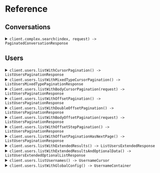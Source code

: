 # Reference
## Conversations
<details><summary><code>client.complex.search(index, request) -> PaginatedConversationResponse</code></summary>
<dl>
<dd>

#### 🔌 Usage

<dl>
<dd>

<dl>
<dd>

```java
client.complex().search(
    "index",
    SearchRequest
        .builder()
        .query(
            SearchRequestQuery.ofSingleFilterSearchRequest(
                SingleFilterSearchRequest
                    .builder()
                    .field("field")
                    .operator(SingleFilterSearchRequestOperator.EQUALS)
                    .value("value")
                    .build()
            )
        )
        .pagination(
            StartingAfterPaging
                .builder()
                .perPage(1)
                .startingAfter("starting_after")
                .build()
        )
        .build()
);
```
</dd>
</dl>
</dd>
</dl>

#### ⚙️ Parameters

<dl>
<dd>

<dl>
<dd>

**index:** `String` 
    
</dd>
</dl>

<dl>
<dd>

**request:** `SearchRequest` 
    
</dd>
</dl>
</dd>
</dl>


</dd>
</dl>
</details>

## Users
<details><summary><code>client.users.listWithCursorPagination() -> ListUsersPaginationResponse</code></summary>
<dl>
<dd>

#### 🔌 Usage

<dl>
<dd>

<dl>
<dd>

```java
client.users().listWithCursorPagination(
    ListUsersCursorPaginationRequest
        .builder()
        .page(1)
        .perPage(1)
        .order(Order.ASC)
        .startingAfter("starting_after")
        .build()
);
```
</dd>
</dl>
</dd>
</dl>

#### ⚙️ Parameters

<dl>
<dd>

<dl>
<dd>

**page:** `Optional<Integer>` — Defaults to first page
    
</dd>
</dl>

<dl>
<dd>

**perPage:** `Optional<Integer>` — Defaults to per page
    
</dd>
</dl>

<dl>
<dd>

**order:** `Optional<Order>` 
    
</dd>
</dl>

<dl>
<dd>

**startingAfter:** `Optional<String>` 

The cursor used for pagination in order to fetch
the next page of results.
    
</dd>
</dl>
</dd>
</dl>


</dd>
</dl>
</details>

<details><summary><code>client.users.listWithMixedTypeCursorPagination() -> ListUsersMixedTypePaginationResponse</code></summary>
<dl>
<dd>

#### 🔌 Usage

<dl>
<dd>

<dl>
<dd>

```java
client.users().listWithMixedTypeCursorPagination(
    ListUsersMixedTypeCursorPaginationRequest
        .builder()
        .cursor("cursor")
        .build()
);
```
</dd>
</dl>
</dd>
</dl>

#### ⚙️ Parameters

<dl>
<dd>

<dl>
<dd>

**cursor:** `Optional<String>` 
    
</dd>
</dl>
</dd>
</dl>


</dd>
</dl>
</details>

<details><summary><code>client.users.listWithBodyCursorPagination(request) -> ListUsersPaginationResponse</code></summary>
<dl>
<dd>

#### 🔌 Usage

<dl>
<dd>

<dl>
<dd>

```java
client.users().listWithMixedTypeCursorPagination(
    ListUsersMixedTypeCursorPaginationRequest
        .builder()
        .build()
);
```
</dd>
</dl>
</dd>
</dl>

#### ⚙️ Parameters

<dl>
<dd>

<dl>
<dd>

**pagination:** `Optional<WithCursor>` 

The object that contains the cursor used for pagination
in order to fetch the next page of results.
    
</dd>
</dl>
</dd>
</dl>


</dd>
</dl>
</details>

<details><summary><code>client.users.listWithOffsetPagination() -> ListUsersPaginationResponse</code></summary>
<dl>
<dd>

#### 🔌 Usage

<dl>
<dd>

<dl>
<dd>

```java
client.users().listWithCursorPagination(
    ListUsersCursorPaginationRequest
        .builder()
        .page(1)
        .perPage(1)
        .order(Order.ASC)
        .startingAfter("starting_after")
        .build()
);
```
</dd>
</dl>
</dd>
</dl>

#### ⚙️ Parameters

<dl>
<dd>

<dl>
<dd>

**page:** `Optional<Integer>` — Defaults to first page
    
</dd>
</dl>

<dl>
<dd>

**perPage:** `Optional<Integer>` — Defaults to per page
    
</dd>
</dl>

<dl>
<dd>

**order:** `Optional<Order>` 
    
</dd>
</dl>

<dl>
<dd>

**startingAfter:** `Optional<String>` 

The cursor used for pagination in order to fetch
the next page of results.
    
</dd>
</dl>
</dd>
</dl>


</dd>
</dl>
</details>

<details><summary><code>client.users.listWithDoubleOffsetPagination() -> ListUsersPaginationResponse</code></summary>
<dl>
<dd>

#### 🔌 Usage

<dl>
<dd>

<dl>
<dd>

```java
client.users().listWithCursorPagination(
    ListUsersCursorPaginationRequest
        .builder()
        .page(1.1)
        .perPage(1.1)
        .order(Order.ASC)
        .startingAfter("starting_after")
        .build()
);
```
</dd>
</dl>
</dd>
</dl>

#### ⚙️ Parameters

<dl>
<dd>

<dl>
<dd>

**page:** `Optional<Float>` — Defaults to first page
    
</dd>
</dl>

<dl>
<dd>

**perPage:** `Optional<Float>` — Defaults to per page
    
</dd>
</dl>

<dl>
<dd>

**order:** `Optional<Order>` 
    
</dd>
</dl>

<dl>
<dd>

**startingAfter:** `Optional<String>` 

The cursor used for pagination in order to fetch
the next page of results.
    
</dd>
</dl>
</dd>
</dl>


</dd>
</dl>
</details>

<details><summary><code>client.users.listWithBodyOffsetPagination(request) -> ListUsersPaginationResponse</code></summary>
<dl>
<dd>

#### 🔌 Usage

<dl>
<dd>

<dl>
<dd>

```java
client.users().listWithMixedTypeCursorPagination(
    ListUsersMixedTypeCursorPaginationRequest
        .builder()
        .build()
);
```
</dd>
</dl>
</dd>
</dl>

#### ⚙️ Parameters

<dl>
<dd>

<dl>
<dd>

**pagination:** `Optional<WithPage>` 

The object that contains the offset used for pagination
in order to fetch the next page of results.
    
</dd>
</dl>
</dd>
</dl>


</dd>
</dl>
</details>

<details><summary><code>client.users.listWithOffsetStepPagination() -> ListUsersPaginationResponse</code></summary>
<dl>
<dd>

#### 🔌 Usage

<dl>
<dd>

<dl>
<dd>

```java
client.users().listWithOffsetStepPagination(
    ListUsersOffsetStepPaginationRequest
        .builder()
        .page(1)
        .limit(1)
        .order(Order.ASC)
        .build()
);
```
</dd>
</dl>
</dd>
</dl>

#### ⚙️ Parameters

<dl>
<dd>

<dl>
<dd>

**page:** `Optional<Integer>` — Defaults to first page
    
</dd>
</dl>

<dl>
<dd>

**limit:** `Optional<Integer>` 

The maximum number of elements to return.
This is also used as the step size in this
paginated endpoint.
    
</dd>
</dl>

<dl>
<dd>

**order:** `Optional<Order>` 
    
</dd>
</dl>
</dd>
</dl>


</dd>
</dl>
</details>

<details><summary><code>client.users.listWithOffsetPaginationHasNextPage() -> ListUsersPaginationResponse</code></summary>
<dl>
<dd>

#### 🔌 Usage

<dl>
<dd>

<dl>
<dd>

```java
client.users().listWithOffsetStepPagination(
    ListUsersOffsetStepPaginationRequest
        .builder()
        .page(1)
        .limit(1)
        .order(Order.ASC)
        .build()
);
```
</dd>
</dl>
</dd>
</dl>

#### ⚙️ Parameters

<dl>
<dd>

<dl>
<dd>

**page:** `Optional<Integer>` — Defaults to first page
    
</dd>
</dl>

<dl>
<dd>

**limit:** `Optional<Integer>` 

The maximum number of elements to return.
This is also used as the step size in this
paginated endpoint.
    
</dd>
</dl>

<dl>
<dd>

**order:** `Optional<Order>` 
    
</dd>
</dl>
</dd>
</dl>


</dd>
</dl>
</details>

<details><summary><code>client.users.listWithExtendedResults() -> ListUsersExtendedResponse</code></summary>
<dl>
<dd>

#### 🔌 Usage

<dl>
<dd>

<dl>
<dd>

```java
client.users().listWithExtendedResults(
    ListUsersExtendedRequest
        .builder()
        .cursor(UUID.fromString("d5e9c84f-c2b2-4bf4-b4b0-7ffd7a9ffc32"))
        .build()
);
```
</dd>
</dl>
</dd>
</dl>

#### ⚙️ Parameters

<dl>
<dd>

<dl>
<dd>

**cursor:** `Optional<String>` 
    
</dd>
</dl>
</dd>
</dl>


</dd>
</dl>
</details>

<details><summary><code>client.users.listWithExtendedResultsAndOptionalData() -> ListUsersExtendedOptionalListResponse</code></summary>
<dl>
<dd>

#### 🔌 Usage

<dl>
<dd>

<dl>
<dd>

```java
client.users().listWithExtendedResults(
    ListUsersExtendedRequest
        .builder()
        .cursor(UUID.fromString("d5e9c84f-c2b2-4bf4-b4b0-7ffd7a9ffc32"))
        .build()
);
```
</dd>
</dl>
</dd>
</dl>

#### ⚙️ Parameters

<dl>
<dd>

<dl>
<dd>

**cursor:** `Optional<String>` 
    
</dd>
</dl>
</dd>
</dl>


</dd>
</dl>
</details>

<details><summary><code>client.users.listUsernames() -> UsernameCursor</code></summary>
<dl>
<dd>

#### 🔌 Usage

<dl>
<dd>

<dl>
<dd>

```java
client.users().listWithCursorPagination(
    ListUsersCursorPaginationRequest
        .builder()
        .startingAfter("starting_after")
        .build()
);
```
</dd>
</dl>
</dd>
</dl>

#### ⚙️ Parameters

<dl>
<dd>

<dl>
<dd>

**startingAfter:** `Optional<String>` 

The cursor used for pagination in order to fetch
the next page of results.
    
</dd>
</dl>
</dd>
</dl>


</dd>
</dl>
</details>

<details><summary><code>client.users.listWithGlobalConfig() -> UsernameContainer</code></summary>
<dl>
<dd>

#### 🔌 Usage

<dl>
<dd>

<dl>
<dd>

```java
client.users().listWithGlobalConfig(
    ListWithGlobalConfigRequest
        .builder()
        .offset(1)
        .build()
);
```
</dd>
</dl>
</dd>
</dl>

#### ⚙️ Parameters

<dl>
<dd>

<dl>
<dd>

**offset:** `Optional<Integer>` 
    
</dd>
</dl>
</dd>
</dl>


</dd>
</dl>
</details>
